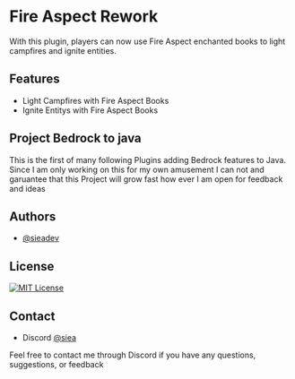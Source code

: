 # Fire Aspect Rework

With this plugin, players can now use Fire Aspect enchanted books to light campfires and ignite entities.



## Features

- Light Campfires with Fire Aspect Books
- Ignite Entitys with Fire Aspect Books
## Project Bedrock to java


This is the first of many following Plugins adding Bedrock features to Java. Since I am only working on this for my own amusement I can not and garuantee that this Project will grow fast how ever I am open for feedback and ideas
## Authors

- [@sieadev](https://www.github.com/sieadev)


## License

[![MIT License](https://img.shields.io/badge/License-MIT-green.svg)](https://choosealicense.com/licenses/mit/)


## Contact
- Discord [@siea](dsc.gg/siea)

Feel free to contact me through Discord if you have any questions, suggestions, or feedback
